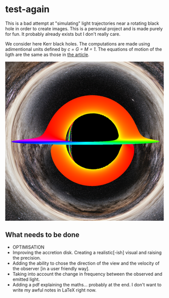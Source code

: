 # test-again

This is a bad attempt at "simulating" light trajectories near a rotating black hole in order to create images. This is a personal project and is made purely for fun. It probably already exists but I don't really care.

We consider here Kerr black holes. The computations are made using adimentional units defined by *c = G = M = 1*. The equations of motion of the ligth are the same as those in [the article](https://arxiv.org/abs/1502.03808).

![this is an image](/Out/2022-04-07--20-50-27.png)

## What needs to be done
- OPTIMISATION
- Improving the accretion disk. Creating a realistic[-ish] visual and raising the precision.
- Adding the ability to chose the direction of the view and the velocity of the observer [in a user friendly way].
- Taking into account the change in frequency between the observed and emitted light.
- Adding a pdf explaining the maths... probably at the end. I don't want to write my awful notes in LaTeX right now.
